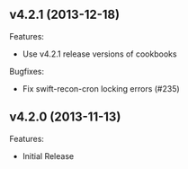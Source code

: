 ## v4.2.1 (2013-12-18)

Features:

  - Use v4.2.1 release versions of cookbooks

Bugfixes:

  - Fix swift-recon-cron locking errors (#235)

## v4.2.0 (2013-11-13)

Features:

  - Initial Release

